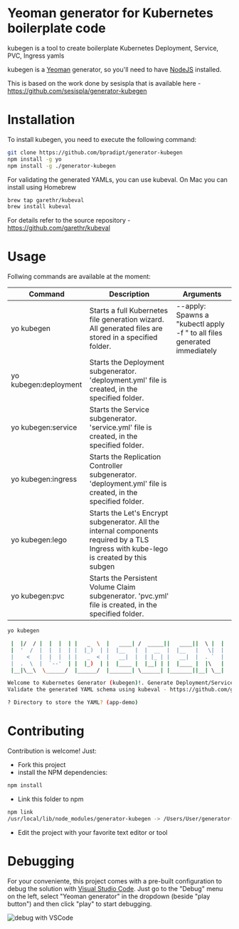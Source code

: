 # Yeoman generator for Kubernetes boilerplate code

kubegen is a tool to create boilerplate Kubernetes Deployment, Service, PVC, Ingress yamls

kubegen is a [Yeoman](http://yeoman.io) generator, so you'll need to have [NodeJS](https://nodejs.org/) installed.

This is based on the work done by sesispla that is available here - https://github.com/sesispla/generator-kubegen

# Installation

To install kubegen, you need to execute the following command:

```bash
git clone https://github.com/bpradipt/generator-kubegen
npm install -g yo
npm install -g ./generator-kubegen
```

For validating the generated YAMLs, you can use kubeval.
On Mac you can install using Homebrew
```bash
brew tap garethr/kubeval
brew install kubeval
```
For details refer to the source repository - https://github.com/garethr/kubeval

# Usage

Follwing commands are available at the moment:

| Command                | Description                                                                                                | Arguments                                                                |
| ---------------------- | ---------------------------------------------------------------------------------------------------------- | ------------------------------------------------------------------------ |
| yo kubegen             | Starts a full Kubernetes file generation wizard. All generated files are stored in a specified folder.     | --apply: Spawns a "kubectl apply -f " to all files generated immediately |
| yo kubegen:deployment  | Starts the Deployment subgenerator. 'deployment.yml' file is created, in the specified folder.             |                                                                          |
| yo kubegen:service     | Starts the Service subgenerator. 'service.yml' file is created, in the specified folder.                   |                                                                          |
| yo kubegen:ingress     | Starts the Replication Controller subgenerator. 'deployment.yml' file is created, in the specified folder. |                                                                          |
| yo kubegen:lego        | Starts the Let's Encrypt subgenerator. All the internal components required by a TLS Ingress with kube-lego is created by this subgen |                                               | 
| yo kubegen:pvc         | Starts the Persistent Volume Claim subgenerator. 'pvc.yml' file is created, in the specified folder.       |                                                                          |

```bash
yo kubegen

 |  |/  / |  |  |  | |   _  \  |   ____| /  _____||   ____||  \ |  |
 |  '  /  |  |  |  | |  |_)  | |  |__   |  |  __  |  |__   |   \|  |
 |    <   |  |  |  | |   _  <  |   __|  |  | |_ | |   __|  |  . `  |
 |  .  \  |  `--'  | |  |_)  | |  |____ |  |__| | |  |____ |  |\   |
 |__|\__\  \______/  |______/  |_______| \______| |_______||__| \__|

Welcome to Kubernetes Generator (kubegen)!. Generate Deployment/Service/PVC/Ingress YAMLs
Validate the generated YAML schema using kubeval - https://github.com/garethr/kubeval

? Directory to store the YAML? (app-demo)
```

# Contributing

Contribution is welcome! Just:

- Fork this project
- install the NPM dependencies:

```bash
npm install
```

- Link this folder to npm

```bash
npm link
/usr/local/lib/node_modules/generator-kubegen -> /Users/User/generator-kubegen
```

- Edit the project with your favorite text editor or tool

# Debugging

For your conveniente, this project comes with a pre-built configuration to debug the solution with [Visual Studio Code](https://code.visualstudio.com). Just go to the "Debug" menu on the left, select "Yeoman generator" in the dropdown (beside "play button") and then click "play" to start debugging.

![debug with VSCode](docs/debug.png)
